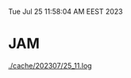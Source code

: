 Tue Jul 25 11:58:04 AM EEST 2023
# JAM
<a href='./cache/202307/25_11.log'>./cache/202307/25_11.log</a>
